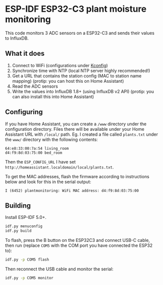# ESP-IDF ESP32-C3 plant moisture monitoring

This code monitors 3 ADC sensors on a ESP32-C3 and sends their values to InfluxDB.

## What it does

1. Connect to WiFi (configurations under [Kconfig](main/Kconfig.projbuild))
2. Synchronize time with NTP (local NTP server highly recommended!)
3. Get a URL that contains the station config (MAC to station name mapping) (protip: you can host this on Home Assistant)
4. Read the ADC sensors
5. Write the values into InfluxDB 1.8+ (using InfluxDB v2 API) (protip: you can also install this into Home Assistant)

## Configuring

If you have Home Assistant, you can create a `/www` directory under the configuration directory.
Files there will be available under your Home Assistant URL with `/local/` path. Eg. I created
a file called `plants.txt` under the `www/` directory with the following contents:

```¨
64:e8:33:00:7a:54 living_room
d4:f9:8d:03:75:00 bed_room
```

Then the `ESP_CONFIG_URL` I have set `http://homeassistant.localdomain/local/plants.txt`.

To get the MAC addresses, flash the firmware according to instructions below and look for this
in the serial output:

```
I (6452) plantmonitoring: WiFi MAC address: d4:f9:8d:03:75:00
```

## Building

Install ESP-IDF 5.0+.

```sh
idf.py menuconfig
idf.py build
```

To flash, press the B button on the ESP32C3 and connect USB-C cable, then run (replace `COM5` with the COM port you have connected the ESP32 to):

```sh
idf.py -p COM5 flash
```

Then reconnect the USB cable and monitor the serial:

```sh
idf.py -p COM5 monitor
```
